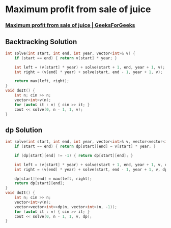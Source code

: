 # Maximum profit from sale of juice
### [Maximum profit from sale of juice | GeeksForGeeks](https://www.geeksforgeeks.org/maximum-profit-sale-wines/)
## Backtracking Solution
```cpp
int solve(int start, int end, int year, vector<int>& v) {
    if (start == end) { return v[start] * year; }

    int left = (v[start] * year) + solve(start + 1, end, year + 1, v);
    int right = (v[end] * year) + solve(start, end - 1, year + 1, v);

    return max(left, right);
}
void doIt() {
    int n; cin >> n;  
    vector<int>v(n); 
    for (auto& it : v) { cin >> it; } 
    cout << solve(0, n - 1, 1, v);
}
```
## dp Solution
```cpp
int solve(int start, int end, int year, vector<int>& v, vector<vector<int>>&dp) {
    if (start == end) { return dp[start][end] = v[start] * year; }

    if (dp[start][end] != -1) { return dp[start][end]; }

    int left = (v[start] * year) + solve(start + 1, end, year + 1, v, dp);
    int right = (v[end] * year) + solve(start, end - 1, year + 1, v, dp);

    dp[start][end] = max(left, right);
    return dp[start][end];
}
void doIt() {
    int n; cin >> n;  
    vector<int>v(n); 
    vector<vector<int>>dp(n, vector<int>(n, -1));
    for (auto& it : v) { cin >> it; } 
    cout << solve(0, n - 1, 1, v, dp);
}
```
